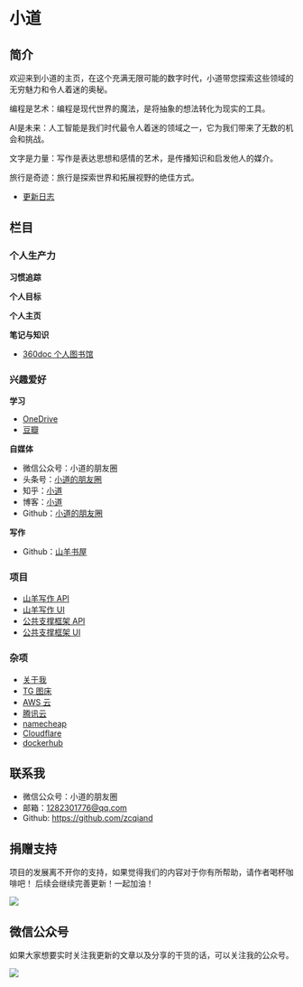 # 小道

## 简介

欢迎来到小道的主页，在这个充满无限可能的数字时代，小道带您探索这些领域的无穷魅力和令人着迷的奥秘。

编程是艺术：编程是现代世界的魔法，是将抽象的想法转化为现实的工具。

AI是未来：人工智能是我们时代最令人着迷的领域之一，它为我们带来了无数的机会和挑战。

文字是力量：写作是表达思想和感情的艺术，是传播知识和启发他人的媒介。

旅行是奇迹：旅行是探索世界和拓展视野的绝佳方式。

- [更新日志](./CHANGELOG.md)

## 栏目
### 个人生产力
**习惯追踪**

**个人目标**

**个人主页**

**笔记与知识**
- [360doc 个人图书馆](http://www.360doc.com/)

### 兴趣爱好
**学习**
- [OneDrive](https://onedrive.live.com/)
- [豆瓣](https://www.douban.com/people/187272163)

**自媒体**

- 微信公众号：小道的朋友圈
- 头条号：[小道的朋友圈](http://www.toutiao.com/c/user/102425115737/)
- 知乎：[小道](https://www.zhihu.com/people/zcqiand)
- 博客：[小道](https://www.cnblogs.com/zcqiand/)
- Github：[小道的朋友圈](https://github.com/zcqiand/blogging)

**写作**

- Github：[山羊书屋](https://github.com/zcqiand/writing)

### 项目

- [山羊写作 API](https://github.com/zcqiand/MagicText-Api)
- [山羊写作 UI](https://github.com/zcqiand/MagicText-UI)
- [公共支撑框架 API](https://github.com/zcqiand/CommonMormon-Api)
- [公共支撑框架 UI](https://github.com/zcqiand/CommonMormon-UI)


### 杂项

- [关于我](https://github.com/zcqiand/qiand-life)
- [TG 图床](https://imgtg.com/)
- [AWS 云](https://aws.amazon.com/cn/)
- [腾讯云](https://cloud.tencent.com/)
- [namecheap](https://www.namecheap.com/)
- [Cloudflare](https://www.cloudflare.com/zh-cn/)
- [dockerhub](https://hub.docker.com/)

## 联系我

- 微信公众号：小道的朋友圈
- 邮箱：1282301776@qq.com
- Github: https://github.com/zcqiand

## 捐赠支持

项目的发展离不开你的支持，如果觉得我们的内容对于你有所帮助，请作者喝杯咖啡吧！ 后续会继续完善更新！一起加油！

![](https://i.imgtg.com/2023/04/01/2KAFG.png)

## 微信公众号

如果大家想要实时关注我更新的文章以及分享的干货的话，可以关注我的公众号。

![](https://i.imgtg.com/2023/04/01/2KeIM.jpg)
